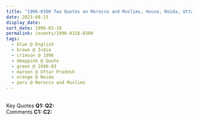 ```yaml
---
title: "1996-0300 Two Quotes on Morocco and Muslims, House, Noida, Uttar Pradesh, India"
date: 2023-08-15
display_date: 
sort_date: 1996-03-18
permalink: /events/1996-0318-0300
tags:
  - blue @ English
  - brown @ India
  - crimson @ 1996
  - deeppink @ Quote
  - green @ 1996-03
  - maroon @ Uttar Pradesh
  - orange @ Noida
  - peru @ Morocco and Muslims
---
```


<br>

<wave-list>
  <list-title color="DarkSeaGreen" width="55">Key Quotes</list-title>
  <list-item color="BlanchedAlmond" width="280"><b>Q1:</b> <i></i></list-item>
  <list-item color="Lavender" width="280"><b>Q2:</b> <i></i></list-item>
</wave-list>

<br>

<wave-list>
  <list-title color="DarkSeaGreen" width="55">Comments</list-title>
  <list-item color="BlanchedAlmond" width="280"><b>C1:</b> <i></i></list-item>
  <list-item color="Lavender" width="280"><b>C2:</b> <i></i></list-item>
</wave-list>